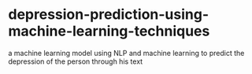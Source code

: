 # depression-prediction-using-machine-learning-techniques
a machine learning model using NLP and machine learning to predict the depression of the person through his text

